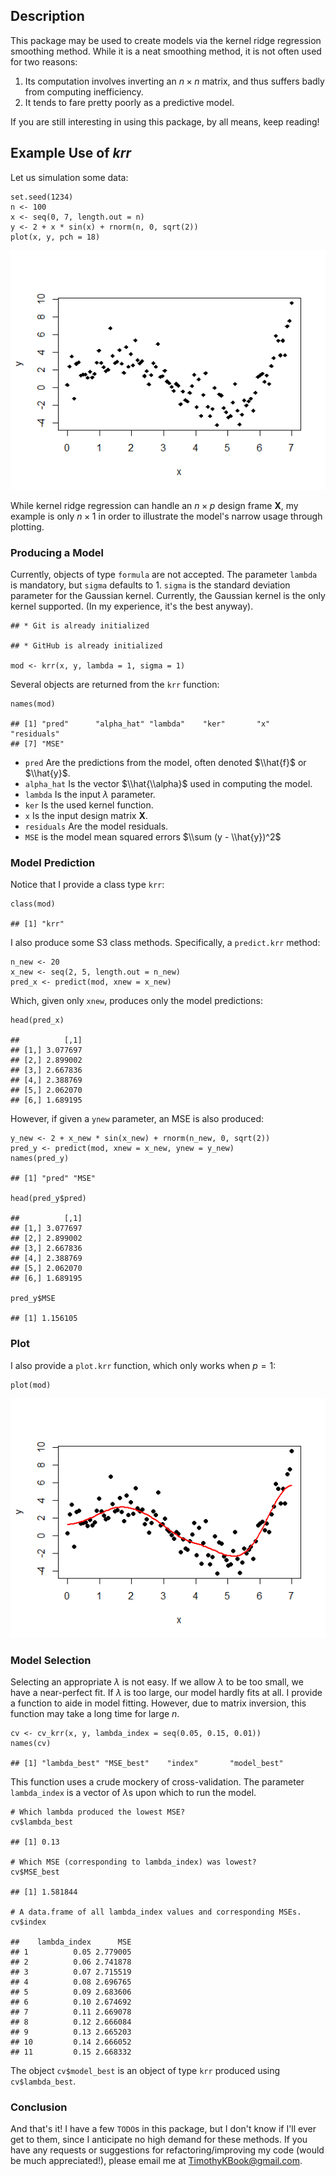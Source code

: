 Description
-----------

This package may be used to create models via the kernel ridge
regression smoothing method. While it is a neat smoothing method, it is
not often used for two reasons:

1.  Its computation involves inverting an *n* × *n* matrix, and thus
    suffers badly from computing inefficiency.
2.  It tends to fare pretty poorly as a predictive model.

If you are still interesting in using this package, by all means, keep
reading!

Example Use of *krr*
--------------------

Let us simulation some data:

    set.seed(1234)
    n <- 100
    x <- seq(0, 7, length.out = n)
    y <- 2 + x * sin(x) + rnorm(n, 0, sqrt(2))
    plot(x, y, pch = 18)

![](img/fig1.png)

While kernel ridge regression can handle an *n* × *p* design frame
**X**, my example is only *n* × 1 in order to illustrate the model's
narrow usage through plotting.

### Producing a Model

Currently, objects of type `formula` are not accepted. The parameter
`lambda` is mandatory, but `sigma` defaults to 1. `sigma` is the
standard deviation parameter for the Gaussian kernel. Currently, the
Gaussian kernel is the only kernel supported. (In my experience, it's
the best anyway).

    ## * Git is already initialized

    ## * GitHub is already initialized

    mod <- krr(x, y, lambda = 1, sigma = 1)

Several objects are returned from the `krr` function:

    names(mod)

    ## [1] "pred"      "alpha_hat" "lambda"    "ker"       "x"         "residuals"
    ## [7] "MSE"

-   `pred` Are the predictions from the model, often denoted $\\hat{f}$
    or $\\hat{y}$.
-   `alpha_hat` Is the vector $\\hat{\\alpha}$ used in computing
    the model.
-   `lambda` Is the input *λ* parameter.
-   `ker` Is the used kernel function.
-   `x` Is the input design matrix **X**.
-   `residuals` Are the model residuals.
-   `MSE` is the model mean squared errors $\\sum (y - \\hat{y})^2$

### Model Prediction

Notice that I provide a class type `krr`:

    class(mod)

    ## [1] "krr"

I also produce some S3 class methods. Specifically, a `predict.krr`
method:

    n_new <- 20
    x_new <- seq(2, 5, length.out = n_new)
    pred_x <- predict(mod, xnew = x_new)

Which, given only `xnew`, produces only the model predictions:

    head(pred_x)

    ##          [,1]
    ## [1,] 3.077697
    ## [2,] 2.899002
    ## [3,] 2.667836
    ## [4,] 2.388769
    ## [5,] 2.062070
    ## [6,] 1.689195

However, if given a `ynew` parameter, an MSE is also produced:

    y_new <- 2 + x_new * sin(x_new) + rnorm(n_new, 0, sqrt(2))
    pred_y <- predict(mod, xnew = x_new, ynew = y_new)
    names(pred_y)

    ## [1] "pred" "MSE"

    head(pred_y$pred)

    ##          [,1]
    ## [1,] 3.077697
    ## [2,] 2.899002
    ## [3,] 2.667836
    ## [4,] 2.388769
    ## [5,] 2.062070
    ## [6,] 1.689195

    pred_y$MSE

    ## [1] 1.156105

### Plot

I also provide a `plot.krr` function, which only works when *p* = 1:

    plot(mod)

![](img/fig2.png)

### Model Selection

Selecting an appropriate *λ* is not easy. If we allow *λ* to be too
small, we have a near-perfect fit. If *λ* is too large, our model hardly
fits at all. I provide a function to aide in model fitting. However, due
to matrix inversion, this function may take a long time for large *n*.

    cv <- cv_krr(x, y, lambda_index = seq(0.05, 0.15, 0.01))
    names(cv)

    ## [1] "lambda_best" "MSE_best"    "index"       "model_best"

This function uses a crude mockery of cross-validation. The parameter
`lambda_index` is a vector of *λ*s upon which to run the model.

    # Which lambda produced the lowest MSE?
    cv$lambda_best

    ## [1] 0.13

    # Which MSE (corresponding to lambda_index) was lowest?
    cv$MSE_best

    ## [1] 1.581844

    # A data.frame of all lambda_index values and corresponding MSEs.
    cv$index

    ##    lambda_index      MSE
    ## 1          0.05 2.779005
    ## 2          0.06 2.741878
    ## 3          0.07 2.715519
    ## 4          0.08 2.696765
    ## 5          0.09 2.683606
    ## 6          0.10 2.674692
    ## 7          0.11 2.669078
    ## 8          0.12 2.666084
    ## 9          0.13 2.665203
    ## 10         0.14 2.666052
    ## 11         0.15 2.668332

The object `cv$model_best` is an object of type `krr` produced using
`cv$lambda_best`.

### Conclusion

And that's it! I have a few `TODO`s in this package, but I don't know if
I'll ever get to them, since I anticipate no high demand for these
methods. If you have any requests or suggestions for
refactoring/improving my code (would be much appreciated!), please email
me at <TimothyKBook@gmail.com>.
